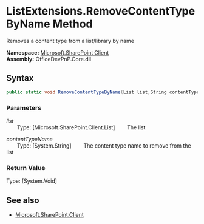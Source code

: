 # ListExtensions.RemoveContentTypeByName Method  
Removes a content type from a list/library by name  

**Namespace:** [Microsoft.SharePoint.Client](Microsoft.SharePoint.Client.md)  
**Assembly:** OfficeDevPnP.Core.dll  
## Syntax
```C#
public static void RemoveContentTypeByName(List list,String contentTypeName)
```
### Parameters
*list*  
&emsp;&emsp;Type: [Microsoft.SharePoint.Client.List] 
&emsp;&emsp;The list  
  
*contentTypeName*  
&emsp;&emsp;Type: [System.String] 
&emsp;&emsp;The content type name to remove from the list  
  
### Return Value
Type: [System.Void]  

## See also
- [Microsoft.SharePoint.Client](Microsoft.SharePoint.Client.md)
